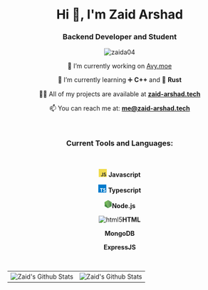<h1 align="center">Hi 👋, I'm Zaid Arshad</h1>
<h3 align="center">Backend Developer and Student</h3>

<p align="center"> <img src="https://komarev.com/ghpvc/?username=zaida04" alt="zaida04" /> </p>
<p align="center">🔭 I’m currently working on <a href="https://alpha.avy.moe/">Avy.moe</a> </p>
<p align="center">🌱 I’m currently learning ➕ <b>C++</b> and 🦀 <b>Rust</b></p>
<p align="center">👨‍💻 All of my projects are available at <a href="https://zaid-arshad.tech" alt="my-website"><b>zaid-arshad.tech</b></a></p>
<p align="center">📫 You can reach me at: <a href="mailto:me@zaid-arshad.tech"><b>me@zaid-arshad.tech</b></a></p>
<br>

<h3 align="center">Current Tools and Languages:</h3>
<br>
<p align="center"><img height="18" src="https://raw.githubusercontent.com/github/explore/80688e429a7d4ef2fca1e82350fe8e3517d3494d/topics/javascript/javascript.png"> <b>Javascript</b></p>
<p align="center"><img height="18" src="https://raw.githubusercontent.com/github/explore/80688e429a7d4ef2fca1e82350fe8e3517d3494d/topics/typescript/typescript.png"> <b>Typescript</b></p>
<p align="center"><img height="18" src="https://raw.githubusercontent.com/github/explore/80688e429a7d4ef2fca1e82350fe8e3517d3494d/topics/nodejs/nodejs.png"><b>Node.js</b></p>
<p align="center"><img src="https://devicons.github.io/devicon/devicon.git/icons/html5/html5-original-wordmark.svg" alt="html5" height="18"/><b>HTML</b></p>
<p align="center"><b>MongoDB</b></p>
<p align="center"><b>ExpressJS</b></p>
<br>
<table align="center">
<tr>
  		<td><img align="center" alt="Zaid's Github Stats" src="https://github-readme-stats.vercel.app/api?username=zaida04&count_private=true&show_icons=true&hide_border=true&theme=dark&include_all_commits=true" /></td>
   		<td><img align="center" alt="Zaid's Github Stats" src="https://github-readme-stats.vercel.app/api/top-langs/?username=zaida04&theme=dark&hide=html,css" /></td>
 	</tr>
</table>
			
